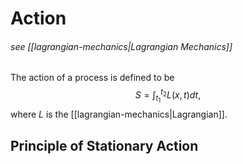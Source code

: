 # Action
###### see [[lagrangian-mechanics|Lagrangian Mechanics]]


The action of a process is defined to be
$$
	S = \int_{t_1}^{t_2} L(x,t) dt,
$$
where $L$ is the [[lagrangian-mechanics|Lagrangian]].

## Principle of Stationary Action

